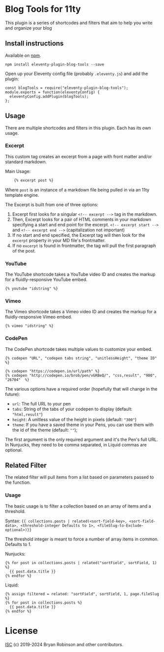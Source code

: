 # Blog Tools for 11ty

This plugin is a series of shortcodes and filters that aim to help you write and organize your blog

## Install instructions

Available on [npm](https://www.npmjs.com/package/eleventy-plugin-blog-tools).

```
npm install eleventy-plugin-blog-tools --save
```

Open up your Eleventy config file (probably `.eleventy.js`) and add the plugin:

```
const blogTools = require("eleventy-plugin-blog-tools");
module.exports = function(eleventyConfig) {
  eleventyConfig.addPlugin(blogTools);
};
```

## Usage

There are multiple shortcodes and filters in this plugin. Each has its own usage.


### Excerpt

This custom tag creates an excerpt from a page with front matter and/or standard markdown. 

Main Usage:

```html
    {% excerpt post %}
```

Where `post` is an instance of a markdown file being pulled in via an 11ty template engine.

The Excerpt is built from one of three options:
1. Excerpt first looks for a singular `<!-- excerpt -->` tag in the markdown.
1. Then, Excerpt looks for a pair of HTML comments in your markdown specifying a start and end point for the excerpt. `<!-- excerpt start -->` and `<!-- excerpt end -->` (capitalization not important)
2. If no start and end specified, the Excerpt tag will then look for the `excerpt` property in your MD file's frontmatter.
3. If no `excerpt` is found in frontmatter, the tag will pull the first paragraph of the post.

### YouTube

The YouTube shortcode takes a YouTube video ID and creates the markup for a fluidly-responsive YouTube embed.

```
{% youtube "idstring" %}
```
### Vimeo

The Vimeo shortcode takes a Vimeo video ID and creates the markup for a fluidly-responsive Vimeo embed.

```
{% vimeo "idstring" %}
```


### CodePen

The CodePen shortcode takes multiple values to customize your embed.
```
{% codepen "URL", "codepen tabs string", "unitlessHeight", "theme ID" %}

{% codepen "https://codepen.io/url/path" %}
{% codepen "http://codepen.io/brob/pen/vGRBeQ/", "css,result", "900", "26704"  %}

```

The various options have a required order (hopefully that will change in the future): 
* `url`: The full URL to your pen 
* `tabs`: String of the tabs of your codepen to display (default: `"html,result"`)
* `height`: A unitless value of the height in pixels (default: `"300"`)
* `theme`: If you have a saved theme in your Pens, you can use them with the id of the theme (default: `""`);

The first argument is the only required argument and it's the Pen's full URL. In Nunjucks, they need to be comma separated, in Liquid commas are optional.

## Related Filter

The related filter will pull items from a list based on parameters passed to the function.

### Usage

The basic usage is to filter a collection based on an array of items and a threshold.

Syntax: `{{ collections.posts | related(<sort-field-key>, <sort-field-data>, <threshold-integer Defaults to 1>, <fileSlug-to-Exclude-optional>)}}`

The threshold integer is meant to force a number of array items in common. Defaults to 1.

Nunjucks:
```nunjucks
{% for post in collections.posts | related("sortField", sortField, 1) %}
  {{ post.data.title }}
{% endfor %}
```

Liquid:
```nunjucks
{% assign filtered = related: "sortField", sortField, 1, page.fileSlug %}
{% for post in collections.posts %}
  {{ post.data.title }}
{% endfor %}
```

# License

[ISC](LICENSE) (c) 2019-2024 Bryan Robinson and other contributors.
